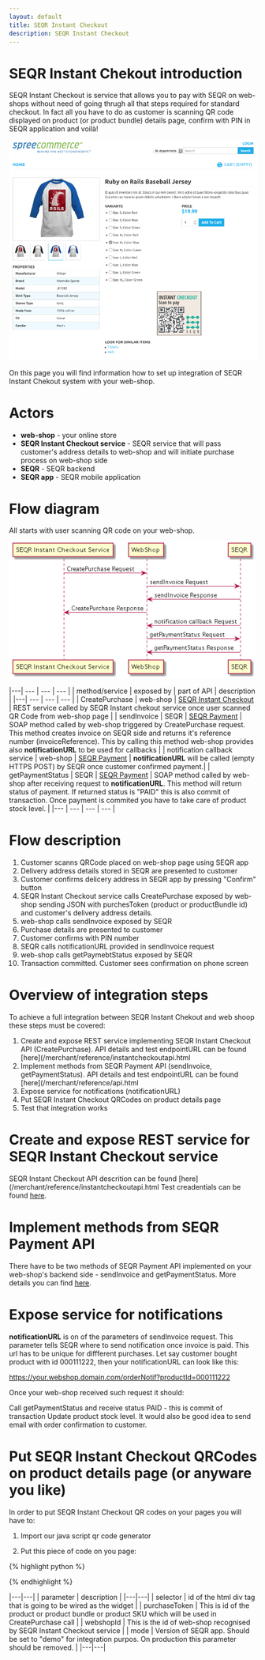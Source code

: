 ```yaml
---
layout: default
title: SEQR Instant Checkout
description: SEQR Instant Checkout
---
```


# SEQR Instant Chekout introduction

SEQR Instant Checkout is service that allows you to pay with SEQR on web-shops without need of going thrugh all that steps required for standard checkout.
In fact all you have to do as customer is scanning QR code displayed on product (or product bundle) details page, confirm with PIN in SEQR application and voilà!


<img src="/assets/images/instantcheckout/productdetailssample.png" width="600px"/>


On this page you will find information how to set up integration of SEQR Instant Chekout system with your web-shop.


# Actors

* <b>web-shop</b> - your online store
* <b>SEQR Instant Checkout service</b> - SEQR service that will pass customer's address details to web-shop and will initiate purchase process on web-shop side
* <b>SEQR</b> - SEQR backend 
* <b>SEQR app</b> - SEQR mobile application


# Flow diagram

All starts with user scanning QR code on your web-shop.

<img src="/assets/images/instantcheckout/instantCkeckoutFlowDiagram.png" width="500px"/>

|---| --- | --- | --- |
| method/service | exposed by | part of API | description |
|---| --- | --- | --- |
| CreatePurchase | web-shop | [SEQR Instant Checkout](/merchant/reference/instantcheckoutapi.html) | REST service called by SEQR Instant chekout service once user scanned QR Code from web-shop page |
| sendInvoice | SEQR | [SEQR Payment](/merchant/reference/api.html) | SOAP method called by web-shop triggered by CreatePurchase request. This method creates invoice on SEQR side and returns it's reference number (invoiceReference). This by calling this method web-shop provides also <b>notificationURL</b> to be used for callbacks |
| notification callback service | web-shop | [SEQR Payment](/merchant/reference/api.html) | <b>notificationURL</b> will be called (empty HTTPS POST) by SEQR once customer confirmed payment.|
| getPaymentStatus | SEQR | [SEQR Payment](/merchant/reference/api.html) | SOAP method called by web-shop after receiving request to <b>notificationURL</b>. This method will return status of payment. If returned status is "PAID" this is also commit of transaction. Once payment is commited you have to take care of product stock level. |
|--- | --- | --- | --- |

# Flow description

1. Customer scanns QRCode placed on web-shop page using SEQR app
2. Delivery address details stored in SEQR are presented to customer
3. Customer confirms delicery address in SEQR app by pressing "Confirm" button
4. SEQR Instant Checkout service calls CreatePurchase exposed by web-shop sending JSON with purchesToken (product or productBundle id) and customer's delivery address details.
5. web-shop calls sendInvoice exposed by SEQR
6. Purchase details are presented to customer
7. Customer confirms with PIN number
8. SEQR calls notificationURL provided in sendInvoice request
9. web-shop calls getPaymebtStatus exposed by SEQR
10. Transaction committed. Customer sees confirmation on phone screen


# Overview of integration steps
To achieve a full integration between SEQR Instant Chekout and web shoop these steps must be covered:

1. Create and expose REST service implementing SEQR Instant Checkout API (CreatePurchase).
API details and test endpointURL can be found [here](/merchant/reference/instantcheckoutapi.html
2. Implement methods from SEQR Payment API (sendInvoice, getPaymentStatus).
API details and test endpointURL can be found [here](/merchant/reference/api.html
3. Expose service for notifications (notificationURL)
4. Put SEQR Instant Checkout QRCodes on product details page
5. Test that integration works

# Create and expose REST service for SEQR Instant Checkout service
SEQR Instant Checkout API descrition can be found [here](/merchant/reference/instantcheckoutapi.html
Test creadentials can be found [here](/merchant/reference/signup.html).

# Implement methods from SEQR Payment API
There have to be two methods of SEQR Payment API implemented on your web-shop's backend side - sendInvoice and getPaymentStatus.
More details you can find [here](/merchant/reference/signup.html).

# Expose service for notifications
<b>notificationURL</b> is on of the parameters of sendInvoice request. This parameter tells SEQR where to send notification once invoice is paid.
This url has to be unique for diffferent purchases. Let say customer bought product with id 000111222, then your notificationURL can look like this:

https://your.webshop.domain.com/orderNotif?productId=000111222

Once your web-shop received such request it should:

Call getPaymentStatus and receive status PAID - this is commit of transaction
Update product stock level.
It would also be good idea to send email with order confirmation to customer.

# Put SEQR Instant Checkout QRCodes on product details page (or anyware you like)
In order to put SEQR Instant Checkout QR codes on your pages you will have to:

1. Import our java script qr code generator
<script src="http://cdn.seqr.com/seqr-services-dev/wss-dev/seqrQRCode-0.0.1.min.js"></script>

2. Put this piece of code on you page:

{% highlight python %}
<div id="qrcode"></div>
  
<script>
    $(document).ready(function() {
        seqrQRCode.qrCode({
            selector: '#qrcode',
            purchaseToken: some_token_recognized_by_webshop,
            webshopId: 'example_shop_id',
            mode: 'demo'
        });
    })
</script>

{% endhighlight %}

|---|---|
| parameter | description |
|---|---|
| selector | id of the html div tag that is going to be wired as the widget |
| purchaseToken | This is id of the product or product bundle or product SKU which will be used in CreatePurchase call |
| webshopId | This is the id of web-shop recognised by SEQR Instant Checkout service |
| mode | Version of SEQR app. Should be set to "demo" for integration purpos. On production this parameter should be removed. |
|---|---|
